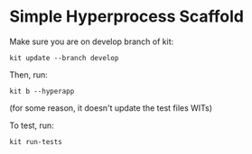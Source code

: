 # Simple Hyperprocess Scaffold

Make sure you are on develop branch of kit:
```
kit update --branch develop
```

Then, run:
```
kit b --hyperapp
```
(for some reason, it doesn't update the test files WITs)

To test, run:
```
kit run-tests
```

